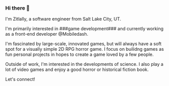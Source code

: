 ### Hi there 👋

I'm Zitlally, a software engineer from Salt Lake City, UT.

I'm primarily interested in ###game development### and currently working as a front-end developer @Mobiledash. 

I'm fascinated by large-scale, innovated games, but will always have a soft spot for a visually simple 2D RPG horror game. I focus on builidng games as fun personal projects in hopes to create a game loved by a few people. 

Outside of work, I'm interested in the developments of science. I also play a lot of video games and enjoy a good horror or historical fiction book. 

Let's connect!
<!--
**zitlallyalmazan/zitlallyalmazan** is a ✨ _special_ ✨ repository because its `README.md` (this file) appears on your GitHub profile.

Here are some ideas to get you started:

- 🔭 I’m currently working on ...
- 🌱 I’m currently learning ...
- 👯 I’m looking to collaborate on ...
- 🤔 I’m looking for help with ...
- 💬 Ask me about ...
- 📫 How to reach me: ...
- 😄 Pronouns: ...
- ⚡ Fun fact: ...
-->
